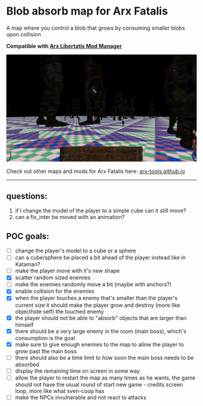 # Blob absorb map for Arx Fatalis

A map where you control a blob that grows by consuming smaller blobs upon collision

**Compatible with
[Arx Libertatis Mod Manager](https://github.com/fredlllll/ArxLibertatisModManager)**

![Preview](preview.jpg?raw=true 'Preview')

Check out other maps and mods for Arx Fatalis here: [arx-tools.github.io](https://arx-tools.github.io/)

---

## questions:

1. if I change the model of the player to a simple cube can it still move?
2. can a fix_inter be moved with an animation?

## POC goals:

- [ ] change the player's model to a cube or a sphere
- [ ] can a cube/sphere be placed a bit ahead of the player instead like in Katamari?
- [ ] make the player move with it's new shape
- [x] scatter random sized enemies
- [ ] make the enemies randomly move a bit (maybe with anchors?)
- [x] enable collision for the enemies
- [x] when the player touches a enemy that's smaller than the player's current size it should make the player grow and destroy (more like objecthide self) the touched enemy
- [x] the player should not be able to "absorb" objects that are larger than himself
- [x] there should be a very large enemy in the room (main boss), which's consumption is the goal
- [x] make sure to give enough enemies to the map to allow the player to grow past the main boss
- [ ] there should also be a time limit to how soon the main boss needs to be absorbed
- [ ] display the remaining time on screen in some way
- [ ] allow the player to restart the map as many times as he wants, the game should not have the usual round of start new game - credits screen loop, more like what sven-coop has
- [ ] make the NPCs invulnerable and not react to attacks
